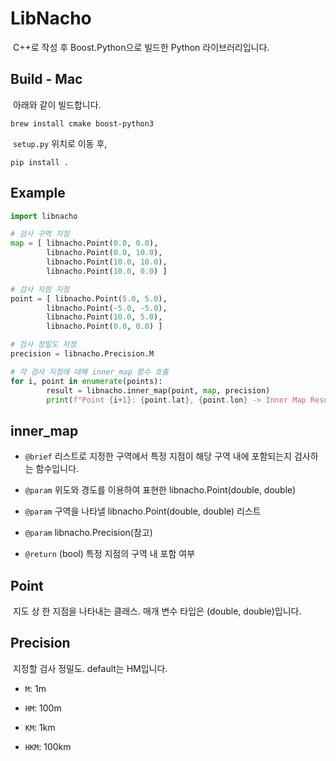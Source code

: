 # LibNacho

&nbsp;C++로 작성 후 Boost.Python으로 빌드한 Python 라이브러리입니다.


## Build - Mac

&nbsp;아래와 같이 빌드합니다.

```Shell
brew install cmake boost-python3
```

&nbsp;`setup.py` 위치로 이동 후,

```Shell
pip install .
```


## Example

```Python
import libnacho

# 검사 구역 지정
map = [ libnacho.Point(0.0, 0.0),
        libnacho.Point(0.0, 10.0),
        libnacho.Point(10.0, 10.0),
        libnacho.Point(10.0, 0.0) ]

# 검사 지점 지정
point = [ libnacho.Point(5.0, 5.0),
        libnacho.Point(-5.0, -5.0),
        libnacho.Point(10.0, 5.0),
        libnacho.Point(0.0, 0.0) ]

# 검사 정밀도 지정
precision = libnacho.Precision.M

# 각 검사 지점에 대해 inner_map 함수 호출
for i, point in enumerate(points):
        result = libnacho.inner_map(point, map, precision)
        print(f"Point {i+1}: {point.lat}, {point.lon} -> Inner Map Result: {result}")
```


## inner_map

- `@brief` 리스트로 지정한 구역에서 특정 지점이 해당 구역 내에 포함되는지 검사하는 함수입니다.

- `@param` 위도와 경도를 이용하여 표현한 libnacho.Point(double, double)

- `@param` 구역을 나타낼 libnacho.Point(double, double) 리스트

- `@param` libnacho.Precision(참고)

- `@return` (bool) 특정 지점의 구역 내 포함 여부


## Point

&nbsp;지도 상 한 지점을 나타내는 클래스. 매개 변수 타입은 (double, double)입니다.


## Precision

&nbsp;지정할 검사 정밀도. default는 HM입니다.

- `M`: 1m

- `HM`: 100m

- `KM`: 1km

- `HKM`: 100km
